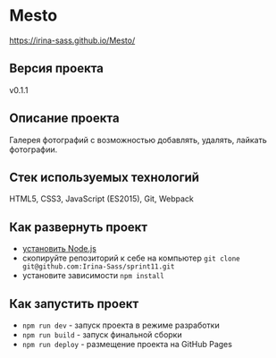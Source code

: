 # Mesto

https://irina-sass.github.io/Mesto/

## Версия проекта

v0.1.1

## Описание проекта

Галерея фотографий с возможностью добавлять, удалять, лайкать фотографии.

## Стек используемых технологий

HTML5, CSS3, JavaScript (ES2015), Git, Webpack

## Как развернуть проект

- [установить Node.js](https://nodejs.org/en/download/)
- скопируйте репозиторий к себе на компьютер
  `git clone git@github.com:Irina-Sass/sprint11.git`
- установите зависимости
  `npm install`

## Как запустить проект

- `npm run dev` - запуск проекта в режиме разработки
- `npm run build` - запуск финальной сборки
- `npm run deploy` - размещение проекта на GitHub Pages
